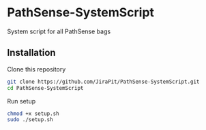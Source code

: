 # PathSense-SystemScript

System script for all PathSense bags

## Installation

Clone this repository
```sh
git clone https://github.com/JiraPit/PathSense-SystemScript.git
cd PathSense-SystemScript
```

Run setup
```sh
chmod +x setup.sh
sudo ./setup.sh
```
